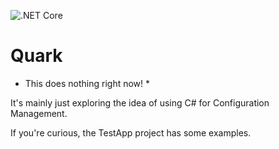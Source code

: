 ![.NET Core](https://github.com/GoodEnoughIndustries/Quark/workflows/.NET%20Core/badge.svg)

# Quark

* This does nothing right now! *

It's mainly just exploring the idea of using C# for Configuration Management.

If you're curious, the TestApp project has some examples.
